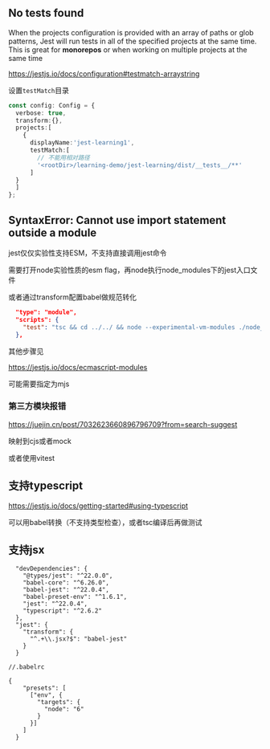 ## No tests found

When the projects configuration is provided with an array of paths or glob patterns, Jest will run tests in all of the specified projects at the same time. This is great for **monorepos** or when working on multiple projects at the same time

https://jestjs.io/docs/configuration#testmatch-arraystring

设置`testMatch`目录

```ts
const config: Config = {
  verbose: true,
  transform:{},
  projects:[
    {
      displayName:'jest-learning1',
      testMatch:[
        // 不能用相对路径
        '<rootDir>/learning-demo/jest-learning/dist/__tests__/**'
      ]
  }
  ]
};

```

##  SyntaxError: Cannot use import statement outside a module

jest仅仅实验性支持ESM，不支持直接调用jest命令

需要打开node实验性质的esm flag，再node执行node_modules下的jest入口文件

或者通过transform配置babel做规范转化


```json
  "type": "module",
  "scripts": {
    "test": "tsc && cd ../../ && node --experimental-vm-modules ./node_modules/jest/bin/jest.js"
  },
```
其他步骤见

https://jestjs.io/docs/ecmascript-modules


可能需要指定为mjs

### 第三方模块报错

https://juejin.cn/post/7032623660896796709?from=search-suggest

映射到cjs或者mock

或者使用vitest

## 支持typescript

https://jestjs.io/docs/getting-started#using-typescript

可以用babel转换（不支持类型检查），或者tsc编译后再做测试


## 支持jsx

```
  "devDependencies": {
    "@types/jest": "^22.0.0",
    "babel-core": "^6.26.0",
    "babel-jest": "^22.0.4",
    "babel-preset-env": "^1.6.1",
    "jest": "^22.0.4",
    "typescript": "^2.6.2"
  },
  "jest": {
    "transform": {
      "^.+\\.jsx?$": "babel-jest"
    }
  }

```

```
//.babelrc

{
    "presets": [
      ["env", {
        "targets": {
          "node": "6"
        }
      }]
    ]
  }
```